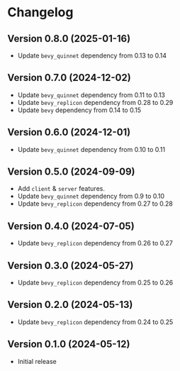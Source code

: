 # Changelog

## Version 0.8.0 (2025-01-16)

- Update `bevy_quinnet` dependency from 0.13 to 0.14

## Version 0.7.0 (2024-12-02)

- Update `bevy_quinnet` dependency from 0.11 to 0.13
- Update `bevy_replicon` dependency from 0.28 to 0.29
- Update `bevy` dependency from 0.14 to 0.15

## Version 0.6.0 (2024-12-01)

- Update `bevy_quinnet` dependency from 0.10 to 0.11

## Version 0.5.0 (2024-09-09)

- Add `client` & `server` features.
- Update `bevy_quinnet` dependency from 0.9 to 0.10
- Update `bevy_replicon` dependency from 0.27 to 0.28

## Version 0.4.0 (2024-07-05)

- Update `bevy_replicon` dependency from 0.26 to 0.27

## Version 0.3.0 (2024-05-27)

- Update `bevy_replicon` dependency from 0.25 to 0.26

## Version 0.2.0 (2024-05-13)

- Update `bevy_replicon` dependency from 0.24 to 0.25

## Version 0.1.0 (2024-05-12)

- Initial release
